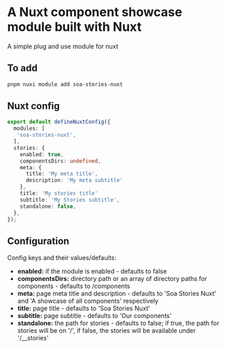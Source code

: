 # A Nuxt component showcase module built with Nuxt

A simple plug and use module for nuxt

## To add
```bash
pnpm nuxi module add soa-stories-nuxt
```
## Nuxt config
```typescript
export default defineNuxtConfig({
  modules: [
   'soa-stories-nuxt',
  ],
  stories: {
    enabled: true,
    componentsDirs: undefined,
    meta: {
      title: 'My meta title',
      description: 'My meta subtitle'
    },
    title: 'My stories title'
    subtitle: 'My Stories subtitle',
    standalone: false,
  },
});
```

## Configuration
Config keys and their values/defaults:
- **enabled:** if the module is enabled - defaults to false 
- **componentsDirs:** directory path or an array of directory paths for components - defaults to <srcDir>/components 
- **meta:** page meta title and description - defaults to 'Soa Stories Nuxt' and 'A showcase of all components' respectively
- **title:** page title - defaults to 'Soa Stories Nuxt'
- **subtitle:** page subtitle - defaults to 'Our components'
- **standalone:** the path for stories - defaults to false; if true, the path for stories will be on '/', if false, the stories will be available under '/__stories'
